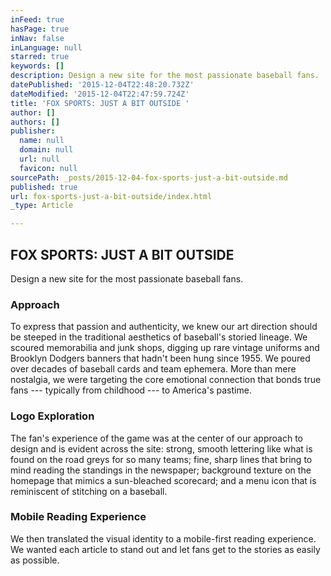 ```yaml
---
inFeed: true
hasPage: true
inNav: false
inLanguage: null
starred: true
keywords: []
description: Design a new site for the most passionate baseball fans.
datePublished: '2015-12-04T22:48:20.732Z'
dateModified: '2015-12-04T22:47:59.724Z'
title: 'FOX SPORTS: JUST A BIT OUTSIDE '
author: []
authors: []
publisher:
  name: null
  domain: null
  url: null
  favicon: null
sourcePath: _posts/2015-12-04-fox-sports-just-a-bit-outside.md
published: true
url: fox-sports-just-a-bit-outside/index.html
_type: Article

---
```

## FOX SPORTS: JUST A BIT OUTSIDE

Design a new site for the most passionate baseball fans.

### Approach

To express that passion and authenticity, we knew our art direction should be steeped in the traditional aesthetics of baseball's storied lineage. We scoured memorabilia and junk shops, digging up rare vintage uniforms and Brooklyn Dodgers banners that hadn't been hung since 1955\. We poured over decades of baseball cards and team ephemera. More than mere nostalgia, we were targeting the core emotional connection that bonds true fans --- typically from childhood --- to America's pastime.

### 

### Logo Exploration

The fan's experience of the game was at the center of our approach to design and is evident across the site: strong, smooth lettering like what is found on the road greys for so many teams; fine, sharp lines that bring to mind reading the standings in the newspaper; background texture on the homepage that mimics a sun-bleached scorecard; and a menu icon that is reminiscent of stitching on a baseball.

### 

### Mobile Reading Experience

We then translated the visual identity to a mobile-first reading experience. We wanted each article to stand out and let fans get to the stories as easily as possible.